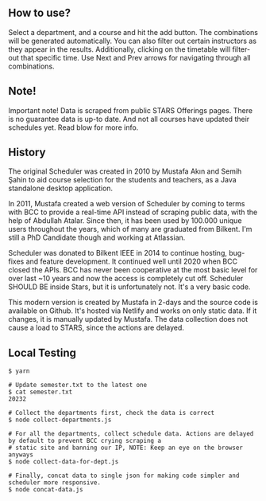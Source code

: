 ## How to use?

Select a department, and a course and hit the add button. The combinations will be generated automatically. You can also
filter out certain instructors as they appear in the results. Additionally, clicking on the timetable will filter-out
that specific time. Use Next and Prev arrows for navigating through all combinations.

## Note!

Important note! Data is scraped from public STARS Offerings pages. There is no guarantee data is up-to date. And not all
courses have updated their schedules yet. Read blow for more info.

## History

The original Scheduler was created in 2010 by Mustafa Akın and Semih Şahin to aid course selection for the students and
teachers, as a Java standalone desktop application.

In 2011, Mustafa created a web version of Scheduler by coming to terms with BCC to provide a real-time API instead of
scraping public data, with the help of Abdullah Atalar. Since then, it has been used by 100.000 unique users throughout
the years, which of many are graduated from Bilkent. I'm still a PhD Candidate though and working at Atlassian.

Scheduler was donated to Bilkent IEEE in 2014 to continue hosting, bug-fixes and feature development. It continued well
until 2020 when BCC closed the APIs. BCC has never been cooperative at the most basic level for over last ~10 years and
now the access is completely cut off. Scheduler SHOULD BE inside Stars, but it is unfortunately not. It's a very basic
code.

This modern version is created by Mustafa in 2-days and the source code is available on Github. It's hosted via Netlify
and works on only static data. If it changes, it is manually updated by Mustafa. The data collection does not cause a
load to STARS, since the actions are delayed.

## Local Testing

```shell
$ yarn 

# Update semester.txt to the latest one
$ cat semester.txt
20232

# Collect the departments first, check the data is correct
$ node collect-departments.js

# For all the departments, collect schedule data. Actions are delayed by default to prevent BCC crying scraping a
# static site and banning our IP, NOTE: Keep an eye on the browser anyways
$ node collect-data-for-dept.js

# Finally, concat data to single json for making code simpler and scheduler more responsive.
$ node concat-data.js
```
